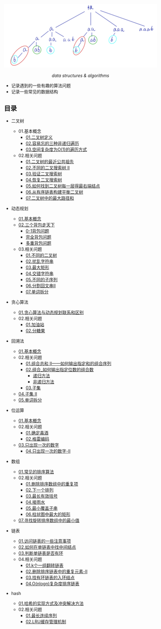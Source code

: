 <p align="center">
	<img src=./pictures/word_segment.png alt="Sample"  width="600">
	<p align="center">
		<em>data structures & algorithms</em>
	</p>
</p>



+ 记录遇到的一些有趣的算法问题
+ 记录一些常见的数据结构

## 目录

+ 二叉树
  
  + 01.基本概念
    + [01.二叉树定义](./binary_tree.md/#二叉树定义)
    + [02.容易忘的三种非递归遍历](./binary_tree.md/#二叉树的三种非递归遍历)
    + [03.空间复杂度为O(1)的遍历方式](./binary_tree.md/#二叉树的高级遍历方式)
  + 02.相关问题
    + [01.二叉树的最近公共祖先](./The_nearest_common_ancestor.md)
    + [02.不同的二叉搜索树 II](./different_binary_tree_two.md)
    + [03.验证二叉搜索树](./binary_tree.md/#验证二叉搜索树)
    + [04.恢复二叉搜索树](./binary_tree.md/#恢复二叉搜索树)
    + [05.如何找到二叉树每一层得最右端结点](./binary_tree.md/#如何找到二叉树每一层得最右端结点)
    + [06.从有序链表构建平衡二叉树](./binary_tree.md/#从有序链表构建平衡二叉树)
    + [07.二叉树中的最大路径和](./binary_tree.md/#二叉树中的最大路径和)
  
+ 动态规划

  + [01.基本概念](./Dynamic_Programming.md/#动态规划概念)
  + [02.三个背包走天下](./Dynamic_Programming.md/#0-1背包问题)
    + [0-1背包问题](./Dynamic_Programming.md/#0-1背包问题)
    + [完全背包问题](./Dynamic_Programming.md/#完全背包问题)
    + [多重背包问题](./Dynamic_Programming.md/#多重背包问题)
  + 03.相关问题
    + [01.不同的二叉树](./different_binary.md)
    + [02.扰乱字符串](./Scrambling_string.md)
    + [03.最大矩形](./max_rectangular.md)
    + [04.交错字符串](./Interlaced_string.md)
    + [05.不同的子序列](./Dynamic_Programming.md/#不同的子序列)
    + [06.分割回文串II](./Dynamic_Programming.md/#分割回文串II)
    + [07.单词拆分](./Dynamic_Programming.md/#单词拆分)
  
+ 贪心算法
  
  + [01.贪心算法与动态规划联系和区别](./greedy.md/#贪心算法与动态规划联系和区别)
  + 02.相关问题
    + [01.加油站](./greedy.md/#加油站)
    + [02.分糖果](./greedy.md/#分发糖果)
  
+ 回溯法
  
  + [01.基本概念](./backtrack.md/#回溯法)
  + 02.相关问题
    + [01.组合总和 II——如何输出指定和的组合序列](./backtrack.md/#组合总和_如何输出指定和的组合序列)
    + [02.组合_如何输出指定位数的组合数](./backtrack.md/#组合_如何输出指定位数的组合数)
      + [递归方法](./backtrack.md/#递归方法)
      + [非递归方法](./backtrack.md/#非递归方法)
    + [03.子集](./backtrack.md/#子集)
  + [04.子集 II](./backtrack.md/#子集-二)
  + [05.单词拆分](./backtrack.md/#单词拆分)
  
+ 位运算
  + [01.基本概念](./bit_operation.md)
  + 02.相关问题
    + [01.确定毒酒](./bit_operation.md/#确定毒酒)
    + [02.格雷编码](./bit_operation.md/#格雷编码)
  + [03.只出现一次的数字](./bit_operation.md/#只出现一次的数字)
    + [04.只出现一次的数字-II](./bit_operation.md/#只出现一次的数字-II)
  
+ 数组
  + [01.常见的排序算法](./array.md/#数组)
  + 02.相关问题
    + [01.删除排序数组中的重复项](./array.md/#删除排序数组中的重复项)
    + [02.下一个排列](./array.md/#下一个排列)
    + [03.最长有效括号](./array.md/#最长有效括号)
    + [04.接雨水](./array.md/#接雨水)
    + [05.最小覆盖子串](./array.md/#最小覆盖子串)
    + [06.柱状图中最大的矩形](./array.md/#柱状图中最大的矩形)
  + [07.寻找旋转排序数组中的最小值](./array.md/#寻找旋转排序数组中的最小值)
  
+ 链表

  + [01.访问链表的一些注意事项](./list.md/#访问链表的一些注意事项)
  + [02.如何在单链表中找中间结点](./list.md/#如何在单链表中找中间结点)
  + [03.判断单链表是否有环](./list.md/#判断单链表是否有环)
  + 04.相关问题
    + [01.k个一组翻转链表](./list.md/#k个一组翻转链表)
    + [02.删除排序链表中的重复元素-II](./list.md/#删除排序链表中的重复元素-II)
    + [03.找有环链表的入环结点](./list.md/#环形链表-II)
    + [04.O(nlogn)复杂度排序链表](./list.md/#排序链表)
  
+ hash
  + [01.哈希的实现方式及冲突解决方法](./hash.md/#哈希的实现方式即冲突解决方法)
  + 02.相关问题
    + [01.最长连续序列](./hash.md/#最长连续序列)
    + [02.LRU缓存管理机制](./hash.md/#LRU缓存机制)

